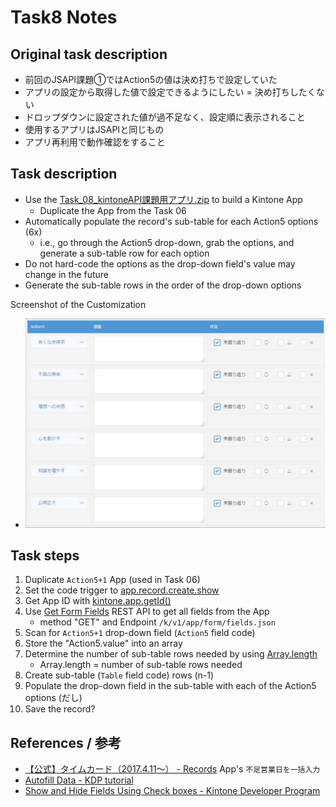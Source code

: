 # Task8 Notes

## Original task description

* 前回のJSAPI課題①ではAction5の値は決め打ちで設定していた
* アプリの設定から取得した値で設定できるようにしたい = 決め打ちしたくない
* ドロップダウンに設定された値が過不⾜なく、設定順に表⽰されること
* 使⽤するアプリはJSAPIと同じもの
* アプリ再利⽤で動作確認をすること

## Task description

* Use the [Task_08_kintoneAPI課題用アプリ.zip](Task_08_kintoneAPI課題用アプリ.zip) to build a Kintone App
  * Duplicate the App from the Task 06
* Automatically populate the record's sub-table for each Action5 options (6x)
  * i.e., go through the Action5 drop-down, grab the options, and generate a sub-table row for each option
* Do not hard-code the options as the drop-down field's value may change in the future
* Generate the sub-table rows in the order of the drop-down options

Screenshot of the Customization
* ![task_08_goal.png](task_08_goal.png)

## Task steps

1. Duplicate `Action5+1` App (used in Task 06)
1. Set the code trigger to [app.record.create.show](https://kintone.dev/en/docs/kintone/js-api/events/record-create-event/#onload-event-desktop)
1. Get App ID with [kintone.app.getId()](https://developer.cybozu.io/hc/ja/articles/202166300)
1. Use [Get Form Fields](https://kintone.dev/en/docs/kintone/rest-api/apps/get-form-fields/) REST API to get all fields from the App
    * method "GET" and Endpoint `/k/v1/app/form/fields.json`
1. Scan for `Action5+1` drop-down field (`Action5` field code)
1. Store the "Action5.value" into an array
1. Determine the number of sub-table rows needed by using [Array.length](https://developer.mozilla.org/en-US/docs/Web/JavaScript/Reference/Global_Objects/Array/length)
    * Array.length = number of sub-table rows needed
1. Create sub-table (`Table` field code) rows (n-1)
1. Populate the drop-down field in the sub-table with each of the Action5 options (だし)
1. Save the record?

## References / 参考
* [【公式】タイムカード（2017.4.11～） - Records](https://bozuman.cybozu.com/k/24590/) App's `不足営業日を一括入力`
* [Autofill Data - KDP tutorial](https://kintone.dev/en/tutorials/autofill-data/)
* [Show and Hide Fields Using Check boxes - Kintone Developer Program](https://kintone.dev/en/tutorials/show-hide-or-restrict-fields/show-and-hide-fields-using-checkboxes/)
